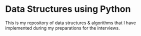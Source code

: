 # Data Structures using Python

This is my repository of data structures & algorithms that I have implemented during my preparations for the interviews.
